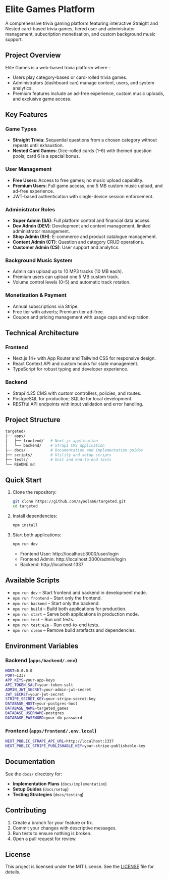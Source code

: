 # Elite Games Platform

A comprehensive trivia gaming platform featuring interactive Straight and Nested card-based trivia games, tiered user and administrator management, subscription monetisation, and custom background music support.

## Project Overview

Elite Games is a web-based trivia platform where :

- Users play category-based or card-rolled trivia games.
- Administrators (dashboard can) manage content, users, and system analytics.
- Premium features include an ad-free experience, custom music uploads, and exclusive game access.

## Key Features

### Game Types

- **Straight Trivia**: Sequential questions from a chosen category without repeats until exhaustion.
- **Nested Card Games**: Dice-rolled cards (1–6) with themed question pools; card 6 is a special bonus.

### User Management

- **Free Users**: Access to free games; no music upload capability.
- **Premium Users**: Full game access, one 5 MB custom music upload, and ad-free experience.
- JWT-based authentication with single-device session enforcement.

### Administrator Roles

- **Super Admin (SA)**: Full platform control and financial data access.
- **Dev Admin (DEV)**: Development and content management, limited administrator management.
- **Shop Admin (SH)**: E-commerce and product catalogue management.
- **Content Admin (CT)**: Question and category CRUD operations.
- **Customer Admin (CS)**: User support and analytics.

### Background Music System

- Admin can upload up to 10 MP3 tracks (10 MB each).
- Premium users can upload one 5 MB custom track.
- Volume control levels (0–5) and automatic track rotation.

### Monetisation & Payment

- Annual subscriptions via Stripe.
- Free tier with adverts; Premium tier ad-free.
- Coupon and pricing management with usage caps and expiration.

## Technical Architecture

### Frontend

- Next.js 14+ with App Router and Tailwind CSS for responsive design.
- React Context API and custom hooks for state management.
- TypeScript for robust typing and developer experience.

### Backend

- Strapi 4.25 CMS with custom controllers, policies, and routes.
- PostgreSQL for production; SQLite for local development.
- RESTful API endpoints with input validation and error handling.

## Project Structure

```bash
targeted/
├── apps/
│   ├── frontend/   # Next.js application
│   └── backend/    # Strapi CMS application
├── docs/           # Documentation and implementation guides
├── scripts/        # Utility and setup scripts
├── tests/          # Unit and end-to-end tests
└── README.md
```

## Quick Start

1. Clone the repository:
   ```bash
   git clone https://github.com/ayoola66/targeted.git
   cd targeted
   ```
2. Install dependencies:
   ```bash
   npm install
   ```
3. Start both applications:

   ```bash
   npm run dev
   ```

   - Frontend User: http://localhost:3000/user/login
   - Frontend Admin: http://localhost:3000/admin/login
   - Backend: http://localhost:1337

## Available Scripts

- `npm run dev` – Start frontend and backend in development mode.
- `npm run frontend` – Start only the frontend.
- `npm run backend` – Start only the backend.
- `npm run build` – Build both applications for production.
- `npm run start` – Serve both applications in production mode.
- `npm run test` – Run unit tests.
- `npm run test:e2e` – Run end-to-end tests.
- `npm run clean` – Remove build artefacts and dependencies.

## Environment Variables

### Backend (`apps/backend/.env`)

```bash
HOST=0.0.0.0
PORT=1337
APP_KEYS=your-app-keys
API_TOKEN_SALT=your-token-salt
ADMIN_JWT_SECRET=your-admin-jwt-secret
JWT_SECRET=your-jwt-secret
STRIPE_SECRET_KEY=your-stripe-secret-key
DATABASE_HOST=your-postgres-host
DATABASE_NAME=targeted_games
DATABASE_USERNAME=postgres
DATABASE_PASSWORD=your-db-password
```

### Frontend (`apps/frontend/.env.local`)

```bash
NEXT_PUBLIC_STRAPI_API_URL=http://localhost:1337
NEXT_PUBLIC_STRIPE_PUBLISHABLE_KEY=your-stripe-publishable-key
```

## Documentation

See the `docs/` directory for:

- **Implementation Plans** (`docs/implementation`)
- **Setup Guides** (`docs/setup`)
- **Testing Strategies** (`docs/testing`)

## Contributing

1. Create a branch for your feature or fix.
2. Commit your changes with descriptive messages.
3. Run tests to ensure nothing is broken.
4. Open a pull request for review.

## License

This project is licensed under the MIT License. See the [LICENSE](LICENSE) file for details.
